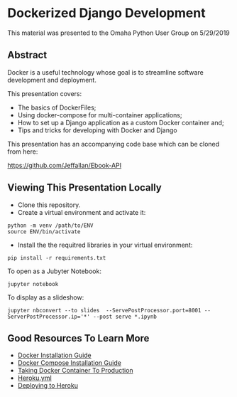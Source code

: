 # Dockerized Django Development

This material was presented to the Omaha Python User Group on 5/29/2019

## Abstract

Docker is a useful technology whose goal is to streamline software development and deployment.  

This presentation covers:

- The basics of DockerFiles;
- Using docker-compose for multi-container applications;
- How to set up a Django application as a custom Docker container and;
- Tips and tricks for developing with Docker and Django

This presentation has an accompanying code base which can be cloned from here:

https://github.com/Jeffallan/Ebook-API

## Viewing This Presentation Locally
- Clone this repository.
- Create a virtual environment and activate it:
```
python -m venv /path/to/ENV
source ENV/bin/activate
```
- Install the the requitred libraries in your virtual environment:
```
pip install -r requirements.txt
```
To open as a Jubyter Notebook:
```
jupyter notebook
```
To display as a slideshow:

```
jupyter nbconvert --to slides  --ServePostProcessor.port=8001 --ServerPostProcessor.ip='*' --post serve *.ipynb
```

## Good Resources To Learn More

- [Docker Installation Guide](https://docs.docker.com/install)
- [Docker Compose Installation Guide](https://docs.docker.com/compose/install/)
- [Taking Docker Container To Production](https://pythonspeed.com/articles/dockerizing-python-is-hard/)
- [Heroku.yml](https://devcenter.heroku.com/articles/build-docker-images-heroku-yml)
- [Deploying to Heroku](https://devcenter.heroku.com/articles/container-registry-and-runtime)
